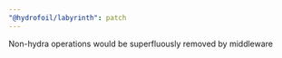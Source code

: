 ```yaml
---
"@hydrofoil/labyrinth": patch
---
```


Non-hydra operations would be superfluously removed by middleware
